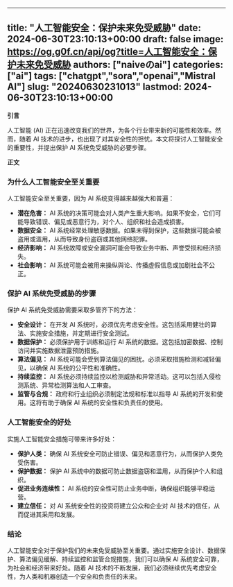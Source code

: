 
---
title: "人工智能安全：保护未来免受威胁"
date: 2024-06-30T23:10:13+00:00
draft: false
image: https://og.g0f.cn/api/og?title=人工智能安全：保护未来免受威胁
authors: ["naiveのai"]
categories: ["ai"]
tags: ["chatgpt","sora","openai","Mistral AI"]
slug: "20240630231013"
lastmod: 2024-06-30T23:10:13+00:00
---
**引言**

人工智能 (AI) 正在迅速改变我们的世界，为各个行业带来新的可能性和效率。然而，随着 AI 技术的进步，也出现了对其安全性的担忧。本文将探讨人工智能安全的重要性，并提出保护 AI 系统免受威胁的必要步骤。

**正文**

### 为什么人工智能安全至关重要

人工智能安全至关重要，因为 AI 系统变得越来越强大和普遍：

- **潜在危害：** AI 系统的决策可能会对人类产生重大影响。如果不安全，它们可能导致错误、偏见或恶意行为，对个人、组织和社会造成损害。
- **数据安全：** AI 系统经常处理敏感数据。如果未得到保护，这些数据可能会被盗用或滥用，从而导致身份盗窃或其他网络犯罪。
- **经济影响：** AI 系统故障或安全漏洞可能会导致业务中断、声誉受损和经济损失。
- **社会影响：** AI 系统可能会被用来操纵舆论、传播虚假信息或加剧社会不公正。

### 保护 AI 系统免受威胁的步骤

保护 AI 系统免受威胁需要采取多管齐下的方法：

- **安全设计：** 在开发 AI 系统时，必须优先考虑安全性。这包括采用健壮的算法、实施安全措施，并定期进行安全测试。
- **数据保护：** 必须保护用于训练和运行 AI 系统的数据。这包括加密数据、控制访问并实施数据泄露预防措施。
- **算法偏见：** AI 系统可能会受到算法偏见的困扰。必须采取措施检测和减轻偏见，以确保 AI 系统的公平性和准确性。
- **持续监控：** AI 系统必须持续监控以检测威胁和异常活动。这可以包括入侵检测系统、异常检测算法和人工审查。
- **监管与合规：** 政府和行业组织必须制定法规和标准以指导 AI 系统的开发和使用。这将有助于确保 AI 系统的安全性和负责任的使用。

### 人工智能安全的好处

实施人工智能安全措施可带来许多好处：

- **保护人类：** 确保 AI 系统安全可防止错误、偏见和恶意行为，从而保护人类免受伤害。
- **保护数据：** 保护 AI 系统中的数据可防止数据盗窃和滥用，从而保护个人和组织。
- **促进业务连续性：** AI 系统的安全性可防止业务中断，确保组织能够平稳运营。
- **建立信任：** 对 AI 系统安全性的投资将建立公众和企业对 AI 技术的信任，从而促进其采用和发展。

### 结论

人工智能安全对于保护我们的未来免受威胁至关重要。通过实施安全设计、数据保护、算法偏见缓解、持续监控和监管合规措施，我们可以确保 AI 系统安全可靠，为社会和经济带来好处。随着 AI 技术的不断发展，我们必须继续优先考虑安全性，为人类和机器创造一个安全和负责任的未来。